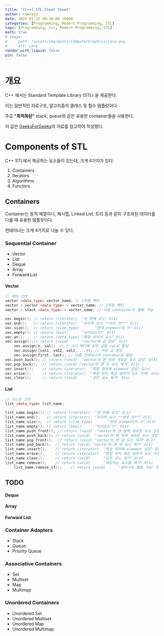 ```yaml
---
title: "[C++] STL Cheat Sheet"
author: ramraid
date: 2025-02-22 08:30:00 +0800
categories: [Programming, Modern Programming, STL]
tags: [Programming, C++, Modern Programming, STL]
math: true
# image:
#     path: /assets/img/posts/ComputerGraphics/Lerp.png
#     alt: Lerp
render_with_liquid: false
pin: false
---
```


# 개요

C++ 에서는 Standard Template Library (STL) 을 제공한다. 

이는 일반적인 자료구조, 알고리즘의 클래스 및 함수 템플릿이다.

주로 **"최적화된"** stack, queue와 같은 유용한 container들을 사용한다.

이 글은 [GeeksForGeeks](https://www.geeksforgeeks.org/cpp-stl-cheat-sheet/)의 자료를 참고하여 작성했다.

# Components of STL

C++ STL에서 제공하는 요소들이 있는데, 크게 4가지가 있다.

1. Containers
2. Iterators
3. Algorithms
4. Functors

## Containers

Container는 동적 배열이나, 해시맵, Linked List, 트리 등과 같이 구조화된 데이터를 다룰 때 유용한 템플릿이다.

컨테이너는 크게 4가지로 나눌 수 있다.

### Sequential Container
  - Vector
  - List
  - Deque
  - Array
  - Forward List

#### Vector

```cpp
// 벡터 선언
vector <data_type> vector_name; // 1차원 벡터
vector < vector <data_type> > vector_name; // 2차원 벡터
vector < stack <data_type> > vector_name; // 다른 container도 활용 가능
```

```cpp
vec.begin(); // return (iterator)  "첫 번째 요소" O(1)
vec.end();   // return (iterator)  "마지막 요소 **바로 뒤**" O(1)
vec.size();  // return (size_type)       "현재 element의 수" O(1)
vec.empty(); // return (bool)      "비어있는가?" O(1)
vec.at();    // return (data_type) "특정 위치의 요소" O(1)
vec.assign();// return (void)      "vector에 값 할당" O(n)
    vec.assign(n, val);  // n 크기 벡터에 모든 값을 val로 할당
    vec.assign({val1, val2, val2, ...}); // 여러 값 할당
    vec.assign(first, last); // 다른 컨테이너의 iterator로 할당
vec.push_back(); // return (void)  "vector의 맨 뒤에 새로운 요소 삽입" O(1)
vec.pop_back();  // return (void) "vector의 맨 뒤 요소 제거" O(1)
vec.insert();    // return (iterator)  "특정 위치에 element 삽입" O(n)
vec.erase();     // return (iterator)  "특정 위치 혹은 범위의 요소 삭제" O(n)
vec.clear();     // return (void)      "모든 요소 제거" O(n)
```

#### List

```cpp
// 리스트 선언
list <data_type> list_name;
```

```cpp
list_name.begin(); // return (iterator)  "첫 번째 요소" O(1)
list_name.end();   // return (iterator)  "마지막 요소 **바로 뒤**" O(1)
list_name.size();  // return (size_type)       "현재 element의 수" O(1)
list_name.empty(); // return (bool)      "비어있는가?" O(1)
list_name.push_front(); // return (void)  "vector의 맨 앞에 새로운 요소 삽입" O(1)
list_name.push_back(); // return (void)  "vector의 맨 뒤에 새로운 요소 삽입" O(1)
list_name.pop_front();  // return (void) "vector의 맨 앞 요소 제거" O(1)
list_name.pop_back();  // return (void) "vector의 맨 뒤 요소 제거" O(1)
list_name.insert();    // return (iterator)  "특정 위치에 element 삽입" O(n)
list_name.erase();     // return (iterator)  "특정 위치 혹은 범위의 요소 삭제" O(n)
list_name.clear();     // return (void)      "모든 요소 제거" O(n)
list_name.remove();    // return (void)      "해당하는 요소를 제거" O(n)
    list_name.remove_if();    // return (void)      "람다식도 활용 가능" O(n)
```

## TODO

#### Deque

#### Array

#### Forward List

### Container Adapters
  - Stack
  - Queue
  - Priority Queue
   
### Associative Containers
  - Set
  - Multiset
  - Map
  - Multimap
   
### Unordered Containers
  - Unordered Set
  - Unordered Multiset
  - Unordered Map
  - Unordered Multimap
   
